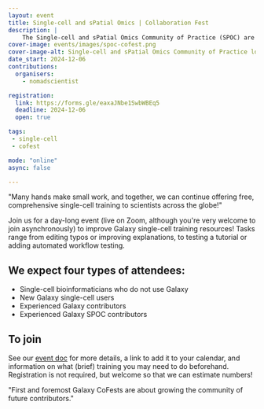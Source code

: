 ```yaml
---
layout: event
title: Single-cell and sPatial Omics | Collaboration Fest
description: |
    The Single-cell and sPatial Omics Community of Practice (SPOC) are hosting their first Collaboration Fest, welcoming new and experienced contributors to our training materials.
cover-image: events/images/spoc-cofest.png
cover-image-alt: Single-cell and sPatial Omics Community of Practice logo showing a circle of diverse people holding hands around a swirling single-cell cluster plot.
date_start: 2024-12-06
contributions:
  organisers:
    - nomadscientist

registration:
  link: https://forms.gle/eaxaJNbe1SwbWBEq5
  deadline: 2024-12-06
  open: true

tags:
 - single-cell
 - cofest

mode: "online"
async: false

---
```

"Many hands make small work, and together, we can continue offering free, comprehensive single-cell training to scientists across the globe!"

Join us for a day-long event (live on Zoom, although you're very welcome to join asynchronously) to improve Galaxy single-cell training resources! Tasks range from editing typos or improving explanations, to testing a tutorial or adding automated workflow testing.

## We expect four types of attendees:

 - Single-cell bioinformaticians who do not use Galaxy
 - New Galaxy single-cell users
 - Experienced Galaxy contributors
 - Experienced Galaxy SPOC contributors

## To join

See our [event doc](https://docs.google.com/document/d/1GRAY_uE3dtyaGlKR7rqCXgjrJQUkgch-eyc7AsipYMc/edit?tab=t.k5a3rg712bse) for more details, a link to add it to your calendar, and information on what (brief) training you may need to do beforehand. Registration is not required, but welcome so that we can estimate numbers!

"First and foremost Galaxy CoFests are about growing the community of future contributors."
